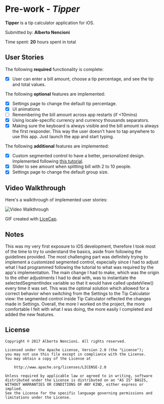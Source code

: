 # Pre-work - *Tipper*

**Tipper** is a tip calculator application for iOS.

Submitted by: **Alberto Nencioni**

Time spent: **20** hours spent in total

## User Stories

The following **required** functionality is complete:

* [x] User can enter a bill amount, choose a tip percentage, and see the tip and total values.

The following **optional** features are implemented:
* [x] Settings page to change the default tip percentage.
* [x] UI animations
* [ ] Remembering the bill amount across app restarts (if <10mins)
* [x] Using locale-specific currency and currency thousands separators.
* [x] Making sure the keyboard is always visible and the bill amount is always the first responder. This way the user doesn't have to tap anywhere to use this app. Just launch the app and start typing.

The following **additional** features are implemented:

- [x] Custom segmented control to have a better, personalized design. Implemented following [this tutorial](https://www.youtube.com/watch?v=xGdRCUrSu94).
- [x] Slider to see amount when splitting bill with 2 to 10 people.
- [x] Settings page to change the default group size.

## Video Walkthrough 

Here's a walkthrough of implemented user stories:

<img src='http://i.imgur.com/link/to/your/gif/file.gif' title='Video Walkthrough' width='' alt='Video Walkthrough' />

GIF created with [LiceCap](http://www.cockos.com/licecap/).

## Notes

This was my very first exposure to iOS development, therefore I took most of the time to try to understand the basics, aside from following the guidelines provided. The most challenging part was definitely trying to implement a customized segmented control, especially since I had to adjust what I had programmed following the tutorial to what was required by the app's implementation.
The main change I had to make, which was the origin to the other adjustments I had to deal with, was to instantiate the selectedSegmentIndex variable so that it would have called updateView() every time it was set. This was the optimal solution which allowed for a correct behavior when switching from the Settings to the Tip Calculator view: the segmented control inside Tip Calculator reflected the changes made in Settings.
Overall, the more I worked on the project, the more comfortable I felt with what I was doing, the more easily I completed and added the new features.

## License

    Copyright © 2017 Alberto Nencioni. All rights reserved. 

    Licensed under the Apache License, Version 2.0 (the "License");
    you may not use this file except in compliance with the License.
    You may obtain a copy of the License at

        http://www.apache.org/licenses/LICENSE-2.0

    Unless required by applicable law or agreed to in writing, software
    distributed under the License is distributed on an "AS IS" BASIS,
    WITHOUT WARRANTIES OR CONDITIONS OF ANY KIND, either express or implied.
    See the License for the specific language governing permissions and
    limitations under the License.
